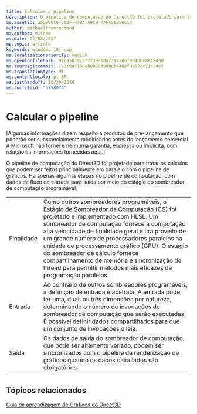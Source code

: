 ```yaml
---
title: Calcular o pipeline
description: O pipeline de computação do Direct3D foi projetado para tratar os cálculos que podem ser feitos principalmente em paralelo com o pipeline de gráficos.
ms.assetid: 355B66C6-C0DF-47BA-A9C9-7AFA50B5B614
author: michaelfromredmond
ms.author: mithom
ms.date: 02/08/2017
ms.topic: article
keywords: windows 10, uwp
ms.localizationpriority: medium
ms.openlocfilehash: 91c95019c327f39a58a7397a66f9d4bbc88f843d
ms.sourcegitcommit: 753e0a7160a88830d9908b446ef0907cc71c64e7
ms.translationtype: MT
ms.contentlocale: pt-BR
ms.lasthandoff: 10/30/2018
ms.locfileid: "5758074"
---
```

# <a name="compute-pipeline"></a>Calcular o pipeline


\[Algumas informações dizem respeito a produtos de pré-lançamento que poderão ser substancialmente modificados antes do lançamento comercial. A Microsoft não fornece nenhuma garantia, expressa ou implícita, com relação às informações fornecidas aqui.\]


O pipeline de computação do Direct3D foi projetado para tratar os cálculos que podem ser feitos principalmente em paralelo com o pipeline de gráficos. Há apenas algumas etapas no pipeline de computação, com dados de fluxo de entrada para saída por meio do estágio do sombreador de computação programável.

| | |
|-|-|
|Finalidade|Como outros sombreadores programáveis, o [Estágio de Sombreador de Computação (CS)](compute-shader-stage--cs-.md) foi projetado e implementado com HLSL. Um sombreador de computação fornece a computação alta velocidade de finalidade geral e tira proveito de um grande número de processadores paralelos na unidade de processamento gráfico (GPU). O estágio do sombreador de cálculo fornece compartilhamento de memória e sincronização de thread para permitir métodos mais eficazes de programação paralelos.|
|Entrada|Ao contrário de outros sombreadores programáveis, a definição de entrada é abstrata. A entrada pode ter uma, duas ou três dimensões por natureza, determinando o número de invocações de sombreador de computação que serão executadas. É possível definir dados compartilhados para que um conjunto de invocações o leia.|
|Saída|Os dados de saída do sombreador de computação, que pode ser altamente variado, podem ser sincronizados com o pipeline de renderização de gráficos quando os dados calculados são obrigatórios.|
| | |




<!---
<table>
<colgroup>
<col width="50%" />
<col width="50%" />
</colgroup>
<tbody>
<tr class="odd">
<td align="left">Purpose</td>
<td align="left">Like other programmable shaders, <a href="#compute-shader-stage--cs-.md">Compute Shader (CS) stage</a> is designed and implemented with HLSL. A compute shader provides high-speed general purpose computing and takes advantage of the large numbers of parallel processors on the graphics processing unit (GPU). The compute shader provides memory sharing and thread synchronization features to allow more effective parallel programming methods.</td>
</tr>
<tr class="even">
<td align="left">Input</td>
<td align="left">Unlike other programmable shaders, the definition of input is abstract. The input can be one, two or three-dimensional in nature, determining the number of invocations of the compute shader to execute. It is possible to define shared data for one set of invocations to read.</td>
</tr>
<tr class="odd">
<td align="left">Output</td>
<td align="left">Output data from the compute shader, which can be highly varied, can be synchronized with the graphics rendering pipeline when the computed data is required.</td>
</tr>
</tbody>
</table>
-->

## <a name="span-idrelated-topicsspanrelated-topics"></a><span id="related-topics"></span>Tópicos relacionados


[Guia de aprendizagem de Gráficos do Direct3D](index.md)

 

 

